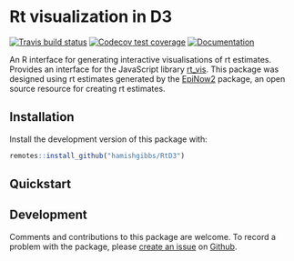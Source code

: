 # Rt visualization in D3

[![Travis build status](https://travis-ci.com/hamishgibbs/RtD3.svg?branch=master)](https://travis-ci.com/hamishgibbs/RtD3)
[![Codecov test coverage](https://codecov.io/gh/hamishgibbs/RtD3/branch/master/graph/badge.svg)](https://codecov.io/gh/hamishgibbs/RtD3?branch=master)
[![Documentation](https://img.shields.io/badge/Package-documentation-lightgrey.svg?style=flat)](https://hamishgibbs.github.io/RtD3/)

An R interface for generating interactive visualisations of rt estimates. Provides an interface for the JavaScript library [rt_vis](https://github.com/hamishgibbs/rt_vis). This package was designed using rt estimates generated by the [EpiNow2](https://epiforecasts.io/EpiNow2/) package, an open source resource for creating rt estimates.

## Installation

Install the development version of this package with:

``` r
remotes::install_github("hamishgibbs/RtD3")
```

## Quickstart



## Development

Comments and contributions to this package are welcome. To record a problem with the package, please [create an issue](https://github.com/hamishgibbs/RtD3/issues/new) on [Github](https://github.com/hamishgibbs/RtD3). 

